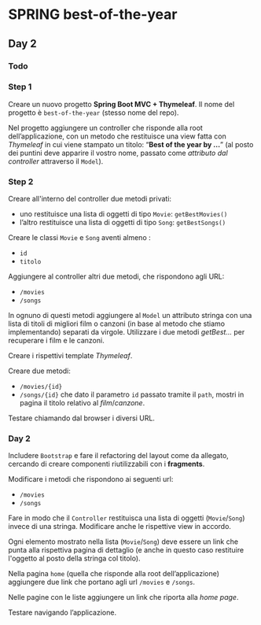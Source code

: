 # SPRING best-of-the-year

## Day 2
### Todo
### Step 1 
Creare un nuovo progetto **Spring Boot MVC + Thymeleaf**. Il nome del progetto è `best-of-the-year` (stesso nome del repo). 

Nel progetto aggiungere un controller che risponde alla root dell’applicazione, con un metodo che restituisce una view fatta con *Thymeleaf* in cui viene stampato un titolo: “**Best of the year by …**” (al posto dei puntini deve apparire il vostro nome, passato come *attributo dal controller* attraverso il `Model`).

### Step 2
Creare all'interno del controller due metodi privati:
- uno restituisce una lista di oggetti di tipo `Movie`: `getBestMovies()`
- l’altro restituisce una lista di oggetti di tipo `Song`: `getBestSongs()`

Creare le classi `Movie` e `Song` aventi almeno :
- `id`
- `titolo`

Aggiungere al controller altri due metodi, che rispondono agli URL:
- `/movies`
- `/songs`

In ognuno di questi metodi aggiungere al `Model` un attributo stringa con una lista di titoli di migliori film o canzoni (in base al metodo che stiamo implementando) separati da virgole.
Utilizzare i due metodi *getBest…* per recuperare i film e le canzoni.

Creare i rispettivi template *Thymeleaf*.

Creare due metodi:
- `/movies/{id}`
- `/songs/{id}`
che dato il parametro `id` passato tramite il `path`, mostri in pagina il titolo relativo al *film*/*canzone*.

Testare chiamando dal browser i diversi URL.

### Day 2
Includere `Bootstrap` e fare il refactoring del layout come da allegato, cercando di creare componenti riutilizzabili con i **fragments**.

Modificare i metodi che rispondono ai seguenti url:
- `/movies`
- `/songs`

Fare in modo che il `Controller` restituisca una lista di oggetti (`Movie`/`Song`) invece di una stringa. Modificare anche le rispettive view in accordo.

Ogni elemento mostrato nella lista (`Movie`/`Song`) deve essere un link che punta alla rispettiva pagina di dettaglio (e anche in questo caso restituire l'oggetto al posto della stringa col titolo).

Nella pagina `home` (quella che risponde alla root dell’applicazione) aggiungere due link che portano agli url `/movies` e `/songs`.

Nelle pagine con le liste aggiungere un link che riporta alla *home page*.

Testare navigando l’applicazione.